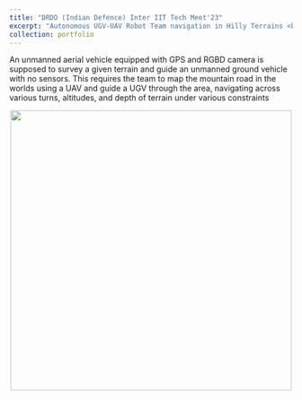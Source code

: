 ```yaml
---
title: "DRDO (Indian Defence) Inter IIT Tech Meet'23"
excerpt: "Autonomous UGV-UAV Robot Team navigation in Hilly Terrains <br/><img src='/STA.github.io/images/image_3_0.jpg'>"
collection: portfolio
---
```


An unmanned aerial vehicle equipped with GPS and RGBD camera is supposed to survey
a given terrain and guide an unmanned ground vehicle with no sensors. This requires the
team to map the mountain road in the worlds using a UAV and guide a UGV through the
area, navigating across various turns, altitudes, and depth of terrain under various
constraints

<div style="display: flex; flex-wrap: wrap; justify-content: center; ">
  <div style="text-align: center;">
    <img src="/STA.github.io/images/image_3_1.png" width="500">
  </div>
</div>